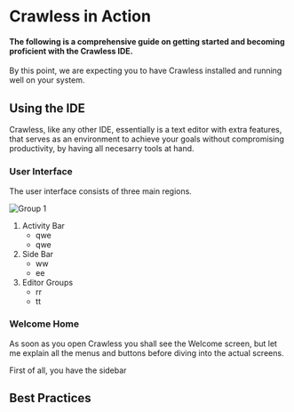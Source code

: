 # Crawless in Action

#### The following is a comprehensive guide on getting started and becoming proficient with the Crawless IDE.

By this point, we are expecting you to have Crawless installed and running well on your system.

## Using the IDE

Crawless, like any other IDE, essentially is a text editor with extra features, that serves as an environment to achieve your goals without compromising productivity, by having all necesarry tools at hand.

### User Interface

The user interface consists of three main regions.

![Group 1](https://github.com/corneliububuruzovici/crawless-academy/assets/130640080/8e9da125-67b8-4a36-8c49-d16586cfe52b)

1. Activity Bar
   - qwe
   - qwe
2. Side Bar
   - ww
   - ee
3. Editor Groups
   - rr
   - tt

#### 

### Welcome Home

As soon as you open Crawless you shall see the Welcome screen, but let me explain all the menus and buttons before diving into the actual screens.

First of all, you have the sidebar

## Best Practices
